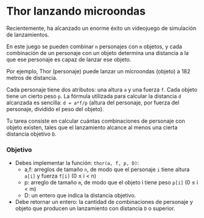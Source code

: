 # Thor lanzando microondas

Recientemente, ha alcanzado un enorme éxito un videojuego de simulación de lanzamientos.

En este juego se pueden combinar `n` personajes con `m` objetos, y cada combinación de un personaje con un objeto determina una distancia a la que ese personaje es capaz de lanzar ese objeto.

Por ejemplo, Thor (personaje) puede lanzar un microondas (objeto) a 182 metros de distancia.

Cada personaje tiene dos atributos: una altura `a` y una fuerza `f`. Cada objeto tiene
un cierto peso `p`. La fórmula utilizada para calcular la distancia `d` alcanzada es
sencilla: `d = a*f/p` (altura del personaje, por fuerza del personaje, dividido el peso del objeto).

Tu tarea consiste en calcular cuántas combinaciones de personaje con objeto existen, tales que el lanzamiento alcance al menos una cierta distancia objetivo `D`.

### Objetivo

- Debes implementar la función: `thor(a, f, p, D)`:
  - a,f: arreglos de tamaño `n`, de modo que el personaje `i` tiene altura `a[i]` y fuerza `f[i]` (0 ≤ i < n)
  - p: arreglo de tamaño `m`, de modo que el objeto i tiene peso `p[i]` (0 ≤ i < m)
  - D: un entero que indica la distancia objetivo.
- Debe retornar un entero: la cantidad de combinaciones de personaje y objeto que producen un lanzamiento con distancia `D` o superior.
